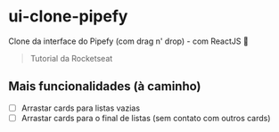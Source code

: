 # ui-clone-pipefy
Clone da interface do Pipefy (com drag n' drop) - com ReactJS :blue_heart:
> Tutorial da Rocketseat

## Mais funcionalidades (à caminho)
- [ ] Arrastar cards para listas vazias
- [ ] Arrastar cards para o final de listas (sem contato com outros cards)
